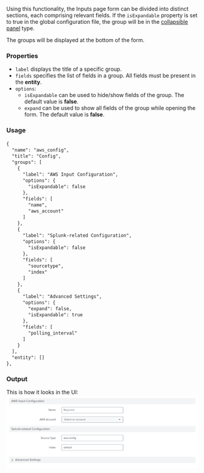 Using this functionality, the Inputs page form can be divided into distinct sections, each comprising relevant fields. If the `isExpandable` property is set to true in the global configuration file, the group will be in the [collapsible panel](https://splunkui.splunk.com/Packages/react-ui/CollapsiblePanel) type.

The groups will be displayed at the bottom of the form.

### Properties

- `label` displays the title of a specific group.
- `fields` specifies the list of fields in a group. All fields must be present in the **entity**.
- `options`:
  - `isExpandable` can be used to hide/show fields of the group. The default value is **false**.
  - `expand` can be used to show all fields of the group while opening the form. The default value is **false**.

### Usage

```
{
  "name": "aws_config",
  "title": "Config",
  "groups": [
    {
      "label": "AWS Input Configuration",
      "options": {
        "isExpandable": false
      },
      "fields": [
        "name",
        "aws_account"
      ]
    },
    {
      "label": "Splunk-related Configuration",
      "options": {
        "isExpandable": false
      },
      "fields": [
        "sourcetype",
        "index"
      ]
    },
    {
      "label": "Advanced Settings",
      "options": {
        "expand": false,
        "isExpandable": true
      },
      "fields": [
        "polling_interval"
      ]
    }
  ],
  "entity": []
},
```

### Output

This is how it looks in the UI:
![image](../images/advanced/groups_feature.png)

